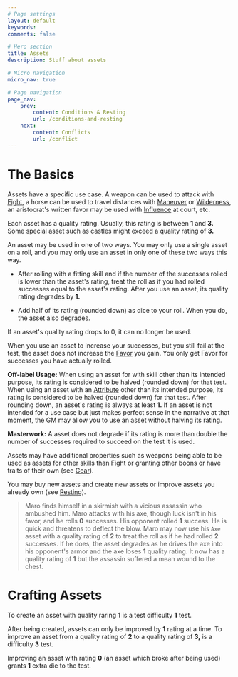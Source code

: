 ```yaml
---
# Page settings
layout: default
keywords:
comments: false

# Hero section
title: Assets
description: Stuff about assets

# Micro navigation
micro_nav: true

# Page navigation
page_nav:
    prev:
        content: Conditions & Resting
        url: /conditions-and-resting
    next:
        content: Conflicts
        url: /conflict
---
```


# The Basics

Assets have a specific use case. A weapon can be used to attack with [Fight](/skill-list#fight), a horse can be used to travel distances with [Maneuver](/skill-list#maneuver) or [Wilderness](/skill-list#wilderness), an aristocrat's written favor may be used with [Influence](/skill-list#influence) at court, etc.

Each asset has a quality rating. Usually, this rating is between **1** and **3.** Some special asset such as castles might exceed a quality rating of **3.**

An asset may be used in one of two ways. You may only use a single asset on a roll, and you may only use an asset in only one of these two ways this way.

- After rolling with a fitting skill and if the number of the successes rolled is lower than the asset's rating, treat the roll as if you had rolled successes equal to the asset's rating. After you use an asset, its quality rating degrades by **1.**

- Add half of its rating (rounded down) as dice to your roll. When you do, the asset also degrades.

If an asset's quality rating drops to 0, it can no longer be used.

When you use an asset to increase your successes, but you still fail at the test, the asset does not increase the [Favor](/character#favor) you gain. You only get Favor for successes you have actually rolled.

**Off-label Usage:** When using an asset for with skill other than its intended purpose, its rating is considered to be halved (rounded down) for that test. When using an asset with an [Attribute](/character#attributes) other than its intended purpose, its rating is considered to be halved (rounded down) for that test. After rounding down, an asset's rating is always at least **1.** If an asset is not intended for a use case but just makes perfect sense in the narrative at that moment, the GM may allow you to use an asset without halving its rating.

**Masterwork:** A asset does not degrade if its rating is more than double the number of successes required to succeed on the test it is used.

Assets may have additional properties such as weapons being able to be used as assets for other skills than Fight or granting other boons or have traits of their own (see [Gear](/gear)).

You may buy new assets and create new assets or improve assets you already own (see [Resting](/conditions-and-resting#crafting)).

> Maro finds himself in a skirmish with a vicious assassin who ambushed him. Maro attacks with his axe, though luck isn't in his favor, and he rolls **0** successes. His opponent rolled **1** success. He is quick and threatens to deflect the blow. Maro may now use his `Axe` asset with a quality rating of **2** to treat the roll as if he had rolled **2** successes. If he does, the asset degrades as he drives the axe into his opponent's armor and the axe loses **1** quality rating. It now has a quality rating of **1** but the assassin suffered a mean wound to the chest.



# Crafting Assets

To create an asset with quality raring **1** is a test difficulty **1** test.

After being created, assets can only be improved by **1** rating at a time. To improve an asset from a quality rating of **2** to a quality rating of **3,** is a difficulty **3** test.

Improving an asset with rating **0** (an asset which broke after being used) grants **1** extra die to the test.

